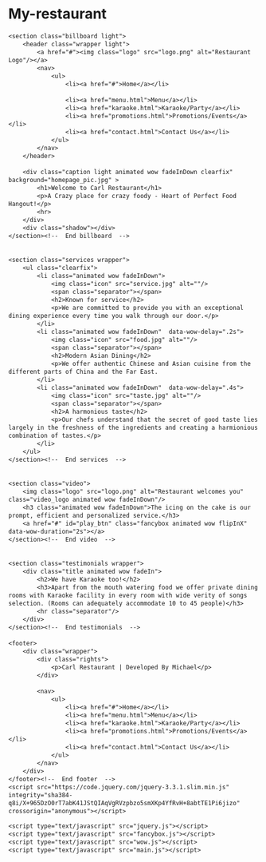 # My-restaurant
<!DOCTYPE html>
<html lang="en">
<head>
	<title>Welcome to Carl Restaurant</title>
	<meta charset="utf-8">
	<meta name="author" content="pixelhint.com">
	<meta name="description" content="Sublime Stunning free HTML5/CSS3 website template"/>
	<link rel="stylesheet" type="text/css" href="reset.css">
	<link rel="stylesheet" type="text/css" href="fancybox.css">
	<link rel="stylesheet" type="text/css" href="animate.css">
	<link rel="stylesheet" type="text/css" href="main.css">

</head>
<body>

	<section class="billboard light">
		<header class="wrapper light">
			<a href="#"><img class="logo" src="logo.png" alt="Restaurant Logo"/></a>
			<nav>
				<ul>
					<li><a href="#">Home</a></li>
					
					<li><a href="menu.html">Menu</a></li>
					<li><a href="karaoke.html">Karaoke/Party</a></li>
					<li><a href="promotions.html">Promotions/Events</a></li>
					<li><a href="contact.html">Contact Us</a></li>
				</ul>
			</nav>
		</header>

		<div class="caption light animated wow fadeInDown clearfix" background="homepage_pic.jpg" >
			<h1>Welcome to Carl Restaurant</h1>
			<p>A Crazy place for crazy foody - Heart of Perfect Food Hangout!</p>
			<hr>
		</div>
		<div class="shadow"></div>
	</section><!--  End billboard  -->


	<section class="services wrapper">
		<ul class="clearfix">
			<li class="animated wow fadeInDown">
				<img class="icon" src="service.jpg" alt=""/>
				<span class="separator"></span>
				<h2>Known for service</h2>
				<p>We are committed to provide you with an exceptional dining experience every time you walk through our door.</p>
			</li>
			<li class="animated wow fadeInDown"  data-wow-delay=".2s">
				<img class="icon" src="food.jpg" alt=""/>
				<span class="separator"></span>
				<h2>Modern Asian Dining</h2>
				<p>We offer authentic Chinese and Asian cuisine from the different parts of China and the Far East.
			</li>
			<li class="animated wow fadeInDown"  data-wow-delay=".4s">
				<img class="icon" src="taste.jpg" alt=""/>
				<span class="separator"></span>
				<h2>A harmonious taste</h2>
				<p>Our chefs understand that the secret of good taste lies largely in the freshness of the ingredients and creating a harmionious combination of tastes.</p>
			</li>
		</ul>
	</section><!--  End services  -->


	<section class="video">
		<img class="logo" src="logo.png" alt="Restaurant welcomes you" class="video_logo animated wow fadeInDown"/>
		<h3 class="animated wow fadeInDown">The icing on the cake is our prompt, efficient and personalized service.</h3>
		<a href="#" id="play_btn" class="fancybox animated wow flipInX" data-wow-duration="2s"></a>
	</section><!--  End video  -->


	<section class="testimonials wrapper">
		<div class="title animated wow fadeIn">
			<h2>We have Karaoke too!</h2>
			<h3>Apart from the mouth watering food we offer private dining rooms with Karaoke facility in every room with wide verity of songs selection. (Rooms can adequately accommodate 10 to 45 people)</h3>
			<hr class="separator"/>
		</div>
	</section><!--  End testimonials  -->

	<footer>
		<div class="wrapper">
			<div class="rights">
				<p>Carl Restaurant | Developed By Michael</p>
			</div>

			<nav>
				<ul>
					<li><a href="#">Home</a></li>
					<li><a href="menu.html">Menu</a></li>
					<li><a href="karaoke.html">Karaoke/Party</a></li>
					<li><a href="promotions.html">Promotions/Events</a></li>
					<li><a href="contact.html">Contact Us</a></li>
				</ul>
			</nav>
		</div>		
	</footer><!--  End footer  -->
	<script src="https://code.jquery.com/jquery-3.3.1.slim.min.js" integrity="sha384-q8i/X+965DzO0rT7abK41JStQIAqVgRVzpbzo5smXKp4YfRvH+8abtTE1Pi6jizo" crossorigin="anonymous"></script>
<script src="https://cdnjs.cloudflare.com/ajax/libs/popper.js/1.14.7/umd/popper.min.js" integrity="sha384-UO2eT0CpHqdSJQ6hJty5KVphtPhzWj9WO1clHTMGa3JDZwrnQq4sF86dIHNDz0W1" crossorigin="anonymous"></script>
<script src="https://stackpath.bootstrapcdn.com/bootstrap/4.3.1/js/bootstrap.min.js" integrity="sha384-JjSmVgyd0p3pXB1rRibZUAYoIIy6OrQ6VrjIEaFf/nJGzIxFDsf4x0xIM+B07jRM" crossorigin="anonymous"></script>
    <script type="text/javascript" src="jquery.js"></script>
    <script type="text/javascript" src="fancybox.js"></script>
    <script type="text/javascript" src="wow.js"></script>
    <script type="text/javascript" src="main.js"></script>
</body>
</html>
